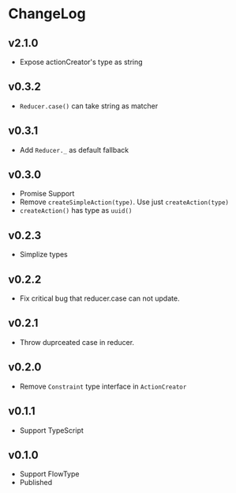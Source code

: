 # ChangeLog

## v2.1.0

* Expose actionCreator's type as string

## v0.3.2

* `Reducer.case()` can take string as matcher

## v0.3.1

* Add `Reducer._` as default fallback

## v0.3.0

* Promise Support
* Remove `createSimpleAction(type)`. Use just `createAction(type)`
* `createAction()` has type as `uuid()`

## v0.2.3

* Simplize types

## v0.2.2

* Fix critical bug that reducer.case can not update.

## v0.2.1

* Throw duprceated case in reducer.

## v0.2.0

* Remove `Constraint` type interface in `ActionCreator`

## v0.1.1

* Support TypeScript

## v0.1.0

* Support FlowType
* Published
